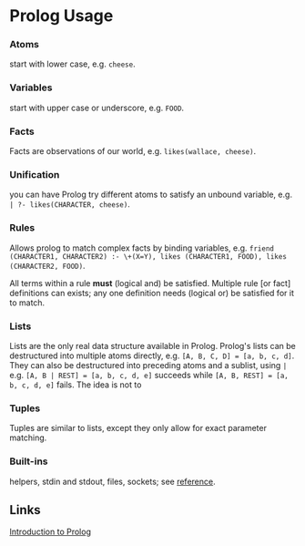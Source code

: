 # Prolog Usage

### Atoms
start with lower case, e.g. `cheese`.

### Variables
start with upper case or underscore, e.g. `FOOD`.

### Facts
Facts are observations of our world, e.g. `likes(wallace, cheese)`.

### Unification
you can have Prolog try different atoms to satisfy an unbound variable, e.g. `| ?- likes(CHARACTER, cheese)`.

### Rules
Allows prolog to match complex facts by binding variables, e.g. `friend (CHARACTER1, CHARACTER2) :- \+(X=Y), likes (CHARACTER1, FOOD), likes (CHARACTER2, FOOD)`.

All terms within a rule **must** (logical and) be satisfied.
Multiple rule [or fact] definitions can exists; any one definition needs (logical or) be satisfied for it to match.

### Lists
Lists are the only real data structure available in Prolog. Prolog's
lists can be destructured into multiple atoms directly, e.g. `[A, B, C, D] = [a, b, c, d]`. 
They can also be destructured into preceding atoms and a sublist, using `|` e.g. `[A, B | REST] = [a, b, c, d, e]` succeeds while `[A, B, REST] = [a, b, c, d, e]` fails.
The idea is not to 

### Tuples
Tuples are similar to lists, except they only allow for exact parameter matching.

### Built-ins
helpers, stdin and stdout, files, sockets; see [reference](http://www.gprolog.org/manual/gprolog.html#htoc69).

## Links

[Introduction to Prolog](http://www.cse.unsw.edu.au/~billw/cs9414/notes/prolog/intro.html)
